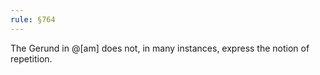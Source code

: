 ```yaml
---
rule: §764
---
```


The Gerund in @[am] does not, in many instances, express the notion of repetition.